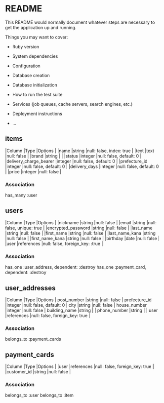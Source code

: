 # README

This README would normally document whatever steps are necessary to get the
application up and running.

Things you may want to cover:

* Ruby version

* System dependencies

* Configuration

* Database creation

* Database initialization

* How to run the test suite

* Services (job queues, cache servers, search engines, etc.)

* Deployment instructions

* ...


## items

|Column                 |Type       |Options                        |
|name                   |string     |null: false, index: true       |
|text                   |text       |null: false                    |
|brand                  |string     |                               |
|status                 |integer    |null: false, default: 0        |
|delivery_charge_bearer |integer    |null: false, default: 0        |
|prefecture_id          |integer    |null: false, default: 0        |
|delivery_days          |integer    |null: false, default: 0        |
|price                  |integer    |null: false                    |

### Association
has_many :user


## users
  
|Column             |Type       |Options                         |
|nickname           |string     |null: false                     |
|email              |string     |null: false, unique: true       |
|encrypted_password |string     |null: false                     |
|last_name          |string     |null: false                     |
|first_name         |string     |null: false                     |
|last_name_kana     |string     |null: false                     |
|first_name_kana    |string     |null: false                     |
|birthday           |date       |null: false                     |
|user            |references |null: false, foreign_key: :true |

### Association
has_one :user_address, dependent: :destroy
has_one :payment_card, dependent: :destroy


## user_addresses

|Column         |Type       |Options                        |
post_number	    |string	    |null: false                    |
prefecture_id  	|integer    |null: false, dafault: 0        |
city	          |string	    |null: false                    |
house_number    |integer    |null: false                    |
building_name  	|string	    |                               |
phone_number    |string	    |                               |
user	        |references	|null: false, foreign_key: true |

### Association
belongs_to :payment_cards


## payment_cards

|Column      |Type       |Options                        |
|user        |references |null: false, foreign_key: true |
|customer_id |string     |null: false                    |

### Association
belongs_to :user
belongs_to :item
